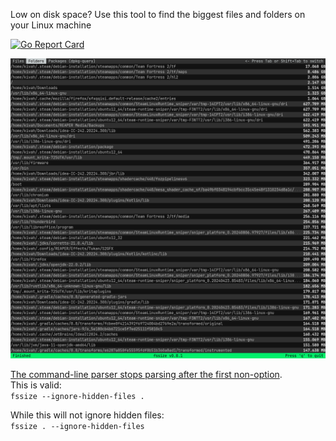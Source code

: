 Low on disk space? Use this tool to find the biggest files and folders on your Linux machine

[![Go Report Card](https://goreportcard.com/badge/github.com/kivattt/fssize)](https://goreportcard.com/report/github.com/kivattt/fssize)

<img src="screenshot.png" alt="fssize version v0.0.1 with the Folder tab selected">

[The command-line parser stops parsing after the first non-option](https://stackoverflow.com/a/25113485).\
This is valid:\
`fssize --ignore-hidden-files .`

While this will not ignore hidden files:\
`fssize . --ignore-hidden-files`
